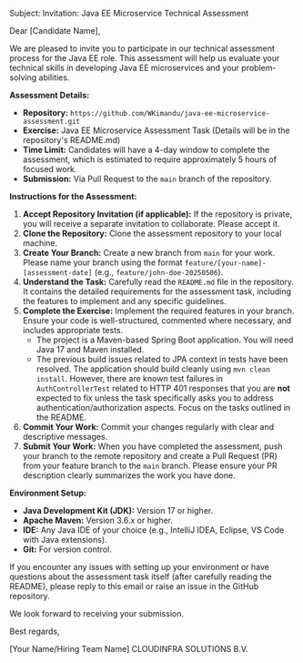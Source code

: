 Subject: Invitation: Java EE Microservice Technical Assessment

Dear [Candidate Name],

We are pleased to invite you to participate in our technical assessment process for the Java EE role. This assessment will help us evaluate your technical skills in developing Java EE microservices and your problem-solving abilities.

**Assessment Details:**

*   **Repository:** `https://github.com/WKimandu/java-ee-microservice-assessment.git`
*   **Exercise:** Java EE Microservice Assessment Task (Details will be in the repository's README.md)
*   **Time Limit:** Candidates will have a 4-day window to complete the assessment, which is estimated to require approximately 5 hours of focused work.
*   **Submission:** Via Pull Request to the `main` branch of the repository.

**Instructions for the Assessment:**

1.  **Accept Repository Invitation (if applicable):** If the repository is private, you will receive a separate invitation to collaborate. Please accept it.
2.  **Clone the Repository:** Clone the assessment repository to your local machine.
3.  **Create Your Branch:** Create a new branch from `main` for your work. Please name your branch using the format `feature/[your-name]-[assessment-date]` (e.g., `feature/john-doe-20250506`).
4.  **Understand the Task:** Carefully read the `README.md` file in the repository. It contains the detailed requirements for the assessment task, including the features to implement and any specific guidelines.
5.  **Complete the Exercise:** Implement the required features in your branch. Ensure your code is well-structured, commented where necessary, and includes appropriate tests.
    *   The project is a Maven-based Spring Boot application. You will need Java 17 and Maven installed.
    *   The previous build issues related to JPA context in tests have been resolved. The application should build cleanly using `mvn clean install`. However, there are known test failures in `AuthControllerTest` related to HTTP 401 responses that you are **not** expected to fix unless the task specifically asks you to address authentication/authorization aspects. Focus on the tasks outlined in the README.
6.  **Commit Your Work:** Commit your changes regularly with clear and descriptive messages.
7.  **Submit Your Work:** When you have completed the assessment, push your branch to the remote repository and create a Pull Request (PR) from your feature branch to the `main` branch. Please ensure your PR description clearly summarizes the work you have done.

**Environment Setup:**

*   **Java Development Kit (JDK):** Version 17 or higher.
*   **Apache Maven:** Version 3.6.x or higher.
*   **IDE:** Any Java IDE of your choice (e.g., IntelliJ IDEA, Eclipse, VS Code with Java extensions).
*   **Git:** For version control.

If you encounter any issues with setting up your environment or have questions about the assessment task itself (after carefully reading the README), please reply to this email or raise an issue in the GitHub repository.

We look forward to receiving your submission.

Best regards,

[Your Name/Hiring Team Name]
CLOUDINFRA SOLUTIONS B.V.
